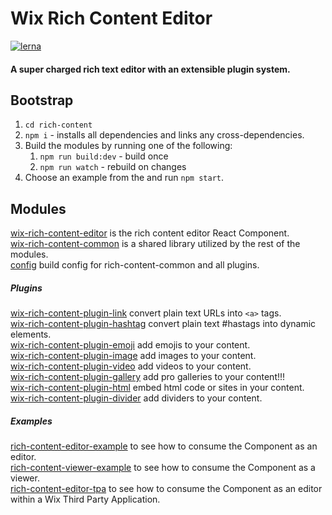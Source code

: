 # Wix Rich Content Editor
[![lerna](https://img.shields.io/badge/maintained%20with-lerna-cc00ff.svg)](https://lernajs.io/)

#### A super charged rich text editor with an extensible plugin system.

## Bootstrap
1. `cd rich-content`
2. `npm i` - installs all dependencies and links any cross-dependencies.
3. Build the modules by running one of the following:
    1. `npm run build:dev` - build once
    2. `npm run watch` - rebuild on changes
4. Choose an example from the and run `npm start`.


## Modules


[wix-rich-content-editor](https://github.com/wix-incubator/rich-content/tree/master/packages/editor) is the rich content editor React Component.  
[wix-rich-content-common](https://github.com/wix-incubator/rich-content/tree/master/pacakges/common) is a shared library utilized by the rest of the modules.  
[config](https://github.com/wix-incubator/rich-content/tree/master/config) build config for rich-content-common and all plugins.  

##### Plugins

[wix-rich-content-plugin-link](https://github.com/wix-incubator/rich-content/tree/master/pacakges/plugin-link) convert plain text URLs into `<a>` tags.  
[wix-rich-content-plugin-hashtag](https://github.com/wix-incubator/rich-content/tree/master/pacakges/plugin-hashtag) convert plain text #hastags into dynamic elements.  
[wix-rich-content-plugin-emoji](https://github.com/wix-incubator/rich-content/tree/master/pacakges/plugin-emoji) add emojis to your content.  
[wix-rich-content-plugin-image](https://github.com/wix-incubator/rich-content/tree/master/pacakges/plugin-image) add images to your content.  
[wix-rich-content-plugin-video](https://github.com/wix-incubator/rich-content/tree/master/pacakges/plugin-video) add videos to your content.  
[wix-rich-content-plugin-gallery](https://github.com/wix-incubator/rich-content/tree/master/pacakges/plugin-gallery) add pro galleries to your content!!!  
[wix-rich-content-plugin-html](https://github.com/wix-incubator/rich-content/tree/master/pacakges/plugin-html) embed html code or sites in your content.  
[wix-rich-content-plugin-divider](https://github.com/wix-incubator/rich-content/tree/master/pacakges/plugin-divider) add dividers to your content.  

##### Examples
[rich-content-editor-example](https://github.com/wix-incubator/rich-content/tree/master/pacakges/editor-example) to see how to consume the Component as an editor.  
[rich-content-viewer-example](https://github.com/wix-incubator/rich-content/tree/master/pacakges/viewer-example) to see how to consume the Component as a viewer.  
[rich-content-editor-tpa](https://github.com/wix-incubator/rich-content/tree/master/pacakges/editor-tpa) to see how to consume the Component as an editor within a Wix Third Party Application.  